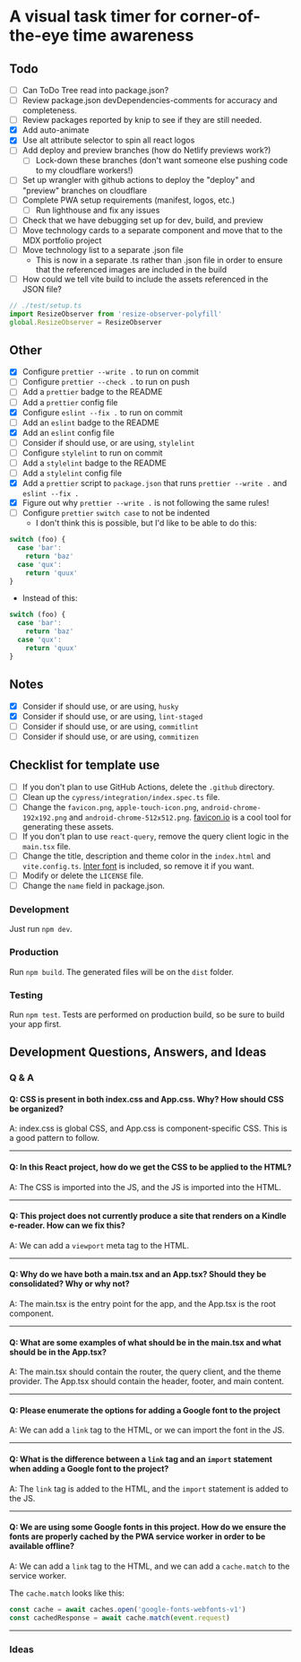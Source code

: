 # A visual task timer for corner-of-the-eye time awareness

## Todo

- [ ] Can ToDo Tree read into package.json?
- [ ] Review package.json devDependencies-comments for accuracy and completeness.
- [ ] Review packages reported by knip to see if they are still needed.
- [x] Add auto-animate
- [x] Use alt attribute selector to spin all react logos
- [ ] Add deploy and preview branches (how do Netlify previews work?)
  - [ ] Lock-down these branches (don't want someone else pushing code to my cloudflare workers!)
- [ ] Set up wrangler with github actions to deploy the "deploy" and "preview" branches on cloudflare
- [ ] Complete PWA setup requirements (manifest, logos, etc.)
  - [ ] Run lighthouse and fix any issues
- [ ] Check that we have debugging set up for dev, build, and preview
- [ ] Move technology cards to a separate component and move that to the MDX portfolio project
- [ ] Move technology list to a separate .json file
  - This is now in a separate .ts rather than .json file in order to ensure that the referenced images are included in the build
- [ ] How could we tell vite build to include the assets referenced in the JSON file?

```js
// ./test/setup.ts
import ResizeObserver from 'resize-observer-polyfill'
global.ResizeObserver = ResizeObserver
```

## Other

- [x] Configure `prettier --write .` to run on commit
- [ ] Configure `prettier --check .` to run on push
- [ ] Add a `prettier` badge to the README
- [ ] Add a `prettier` config file
- [x] Configure `eslint --fix .` to run on commit
- [ ] Add an `eslint` badge to the README
- [x] Add an `eslint` config file
- [ ] Consider if should use, or are using, `stylelint`
- [ ] Configure `stylelint` to run on commit
- [ ] Add a `stylelint` badge to the README
- [ ] Add a `stylelint` config file
- [x] Add a `prettier` script to `package.json` that runs `prettier --write .` and `eslint --fix .`
- [x] Figure out why `prettier --write .` is not following the same rules!
- [ ] Configure `prettier` `switch case` to not be indented
  - I don't think this is possible, but I'd like to be able to do this:

```js
switch (foo) {
  case 'bar':
    return 'baz'
  case 'qux':
    return 'quux'
}
```

- Instead of this:

```js
switch (foo) {
  case 'bar':
    return 'baz'
  case 'qux':
    return 'quux'
}
```

## Notes

- [x] Consider if should use, or are using, `husky`
- [x] Consider if should use, or are using, `lint-staged`
- [ ] Consider if should use, or are using, `commitlint`
- [ ] Consider if should use, or are using, `commitizen`

## Checklist for template use

- [ ] If you don't plan to use GitHub Actions, delete the `.github` directory.
- [ ] Clean up the `cypress/integration/index.spec.ts` file.
- [ ] Change the `favicon.png`, `apple-touch-icon.png`, `android-chrome-192x192.png` and `android-chrome-512x512.png`. [favicon.io](https://favicon.io) is a cool tool for generating these assets.
- [ ] If you don't plan to use `react-query`, remove the query client logic in the `main.tsx` file.
- [ ] Change the title, description and theme color in the `index.html` and `vite.config.ts`. [Inter font](https://rsms.me/inter/) is included, so remove it if you want.
- [ ] Modify or delete the `LICENSE` file.
- [ ] Change the `name` field in package.json.

### Development

Just run `npm dev`.

### Production

Run `npm build`. The generated files will be on the `dist` folder.

### Testing

Run `npm test`. Tests are performed on production build, so be sure to build your app first.

## Development Questions, Answers, and Ideas

### Q & A

#### Q: CSS is present in both index.css and App.css. Why? How should CSS be organized?

A: index.css is global CSS, and App.css is component-specific CSS. This is a good pattern to follow.

---

#### Q: In this React project, how do we get the CSS to be applied to the HTML?

A: The CSS is imported into the JS, and the JS is imported into the HTML.

---

#### Q: This project does not currently produce a site that renders on a Kindle e-reader. How can we fix this?

A: We can add a `viewport` meta tag to the HTML.

---

#### Q: Why do we have both a main.tsx and an App.tsx? Should they be consolidated? Why or why not?

A: The main.tsx is the entry point for the app, and the App.tsx is the root component.

---

#### Q: What are some examples of what should be in the main.tsx and what should be in the App.tsx?

A: The main.tsx should contain the router, the query client, and the theme provider. The App.tsx should contain the header, footer, and main content.

---

#### Q: Please enumerate the options for adding a Google font to the project

A: We can add a `link` tag to the HTML, or we can import the font in the JS.

---

#### Q: What is the difference between a `link` tag and an `import` statement when adding a Google font to the project?

A: The `link` tag is added to the HTML, and the `import` statement is added to the JS.

---

#### Q: We are using some Google fonts in this project. How do we ensure the fonts are properly cached by the PWA service worker in order to be available offline?

A: We can add a `link` tag to the HTML, and we can add a `cache.match` to the service worker.

The `cache.match` looks like this:

```js
const cache = await caches.open('google-fonts-webfonts-v1')
const cachedResponse = await cache.match(event.request)
```

---

### Ideas
